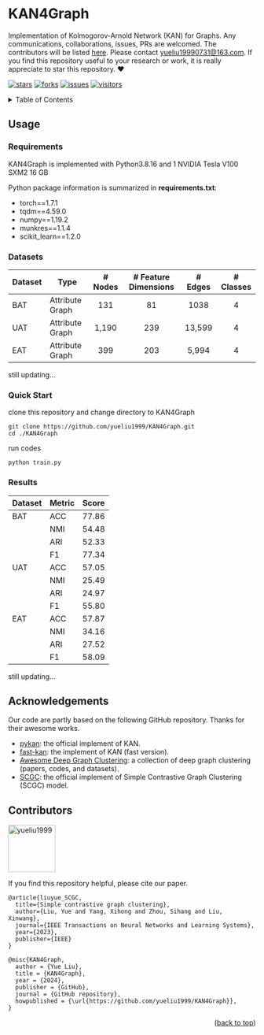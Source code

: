 # KAN4Graph

Implementation of Kolmogorov-Arnold Network (KAN) for Graphs. Any communications, collaborations, issues, PRs are welcomed. The contributors will be listed [here](https://github.com/yueliu1999/KAN4Graph?tab=readme-ov-file#Contributors). Please contact yueliu19990731@163.com. If you find this repository useful to your research or work, it is really appreciate to star this repository. :heart:



[![stars](https://img.shields.io/github/stars/yueliu1999/KAN4Graph?color=yellow)](https://github.com/yueliu1999/KAN4Graph/stars)
[![forks](https://img.shields.io/github/forks/yueliu1999/KAN4Graph?color=lightblue)](https://github.com/yueliu1999/KAN4Graph/forks)
[![ issues](https://img.shields.io/github/issues-raw/yueliu1999/KAN4Graph?color=%23FF9600)](https://github.com/yueliu1999/KAN4Graph/issues)
[![ visitors](https://visitor-badge.glitch.me/badge?page_id=yueliu1999.KAN4Graph)](https://github.com/yueliu1999/KAN4Graph)





<details>
  <summary>Table of Contents</summary>
  <ol>
    <li><a href="#Usage">Usage</a></li>
    <li><a href="#acknowledgement">Acknowledgement</a></li>
  </ol>
</details>



## Usage



### Requirements

KAN4Graph is implemented with Python3.8.16 and 1 NVIDIA Tesla V100 SXM2 16 GB



Python package information is summarized in **requirements.txt**:

- torch==1.7.1
- tqdm==4.59.0
- numpy==1.19.2
- munkres==1.1.4
- scikit_learn==1.2.0



### Datasets

| Dataset | Type            | # Nodes | # Feature Dimensions | # Edges | # Classes |
| ------- | --------------- | :-----: | :-----: | :------------------: | :-------: |
| BAT     | Attribute Graph |   131   |   81    |         1038         |     4     |
| UAT     | Attribute Graph |  1,190  |   239   |        13,599        |     4     |
| EAT     | Attribute Graph |  399  |   203   |        5,994	        |     4     |

still updating...



### Quick Start

clone this repository and change directory to KAN4Graph

```
git clone https://github.com/yueliu1999/KAN4Graph.git
cd ./KAN4Graph
```



run codes

```
python train.py
```



### Results

| Dataset | Metric | Score |
| ------- | ------ | ----- |
| BAT     | ACC    | 77.86 |
|         | NMI    | 54.48 |
|         | ARI    | 52.33 |
|         | F1     | 77.34 |
| UAT     | ACC    | 57.05 |
|         | NMI    | 25.49 |
|         | ARI    | 24.97 |
|         | F1     | 55.80 |
| EAT     | ACC    | 57.87 |
|         | NMI    | 34.16 |
|         | ARI    | 27.52 |
|         | F1     | 58.09 |


still updating...



## Acknowledgements

Our code are partly based on the following GitHub repository. Thanks for their awesome works. 
- [pykan](https://github.com/KindXiaoming/pykan): the official implement of KAN.
- [fast-kan](https://github.com/ZiyaoLi/fast-kan): the implement of KAN (fast version). 
- [Awesome Deep Graph Clustering](https://github.com/yueliu1999/Awesome-Deep-Graph-Clustering): a collection of deep graph clustering (papers, codes, and datasets). 
- [SCGC](https://github.com/yueliu1999/SCGC): the official implement of Simple Contrastive Graph Clustering (SCGC) model.





## Contributors

<a href="https://github.com/yueliu1999" target="_blank"><img src="https://avatars.githubusercontent.com/u/41297969?s=64&v=4" alt="yueliu1999" width="96" height="96"/></a> 


If you find this repository helpful, please cite our paper.

```
@article{liuyue_SCGC,
  title={Simple contrastive graph clustering},
  author={Liu, Yue and Yang, Xihong and Zhou, Sihang and Liu, Xinwang},
  journal={IEEE Transactions on Neural Networks and Learning Systems},
  year={2023},
  publisher={IEEE}
}

@misc{KAN4Graph,
  author = {Yue Liu},
  title = {KAN4Graph},
  year = {2024},
  publisher = {GitHub},
  journal = {GitHub repository},
  howpublished = {\url{https://github.com/yueliu1999/KAN4Graph}},
}
```


<p align="right">(<a href="#top">back to top</a>)</p>

